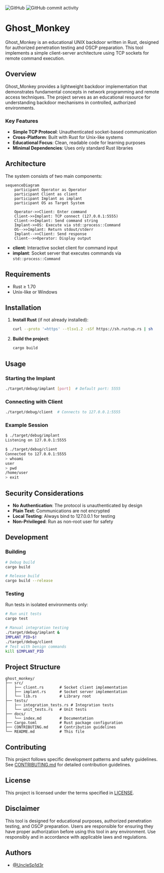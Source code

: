 ![GitHub](https://img.shields.io/github/license/unclesp1d3r/ghost_monkey) ![GitHub commit activity](https://img.shields.io/github/commit-activity/m/unclesp1d3r/ghost_monkey)

# Ghost_Monkey

Ghost_Monkey is an educational UNIX backdoor written in Rust, designed for authorized penetration testing and OSCP preparation. This tool implements a simple client-server architecture using TCP sockets for remote command execution.

## Overview

Ghost_Monkey provides a lightweight backdoor implementation that demonstrates fundamental concepts in network programming and remote access techniques. The project serves as an educational resource for understanding backdoor mechanisms in controlled, authorized environments.

### Key Features

- **Simple TCP Protocol**: Unauthenticated socket-based communication
- **Cross-Platform**: Built with Rust for Unix-like systems
- **Educational Focus**: Clean, readable code for learning purposes
- **Minimal Dependencies**: Uses only standard Rust libraries

## Architecture

The system consists of two main components:

```mermaid
sequenceDiagram
    participant Operator as Operator
    participant Client as client
    participant Implant as implant
    participant OS as Target System

    Operator->>Client: Enter command
    Client->>Implant: TCP connect (127.0.0.1:5555)
    Client->>Implant: Send command string
    Implant->>OS: Execute via std::process::Command
    OS-->>Implant: Return stdout/stderr
    Implant-->>Client: Send response
    Client-->>Operator: Display output
```

- **client**: Interactive socket client for command input
- **implant**: Socket server that executes commands via `std::process::Command`

## Requirements

- Rust ≥ 1.70
- Unix-like or Windows

## Installation

1. **Install Rust** (if not already installed):

   ```bash
   curl --proto '=https' --tlsv1.2 -sSf https://sh.rustup.rs | sh
   ```

2. **Build the project**:

   ```bash
   cargo build
   ```

## Usage

### Starting the Implant

```bash
./target/debug/implant [port]  # Default port: 5555
```

### Connecting with Client

```bash
./target/debug/client  # Connects to 127.0.0.1:5555
```

### Example Session

```bash
$ ./target/debug/implant
Listening on 127.0.0.1:5555

$ ./target/debug/client
Connected to 127.0.0.1:5555
> whoami
user
> pwd
/home/user
> exit
```

## Security Considerations

- **No Authentication**: The protocol is unauthenticated by design
- **Plain Text**: Communications are not encrypted
- **Local Testing**: Always bind to 127.0.0.1 for testing
- **Non-Privileged**: Run as non-root user for safety

## Development

### Building

```bash
# Debug build
cargo build

# Release build
cargo build --release
```

### Testing

Run tests in isolated environments only:

```bash
# Run unit tests
cargo test

# Manual integration testing
./target/debug/implant &
IMPLANT_PID=$!
./target/debug/client
# Test with benign commands
kill $IMPLANT_PID
```

## Project Structure

```text
ghost_monkey/
├── src/
│   ├── client.rs       # Socket client implementation
│   ├── implant.rs      # Socket server implementation
│   └── lib.rs          # Library root
├── tests/
│   ├── integration_tests.rs # Integration tests
│   └── unit_tests.rs   # Unit tests
├── docs/
│   └── index.md        # Documentation
├── Cargo.toml          # Rust package configuration
├── CONTRIBUTING.md     # Contribution guidelines
└── README.md           # This file
```

## Contributing

This project follows specific development patterns and safety guidelines. See [CONTRIBUTING.md](CONTRIBUTING.md) for detailed contribution guidelines.

## License

This project is licensed under the terms specified in [LICENSE](LICENSE).

## Disclaimer

This tool is designed for educational purposes, authorized penetration testing, and OSCP preparation. Users are responsible for ensuring they have proper authorization before using this tool in any environment. Use responsibly and in accordance with applicable laws and regulations.

## Authors

- [@UncleSp1d3r](https://www.github.com/unclesp1d3r)

